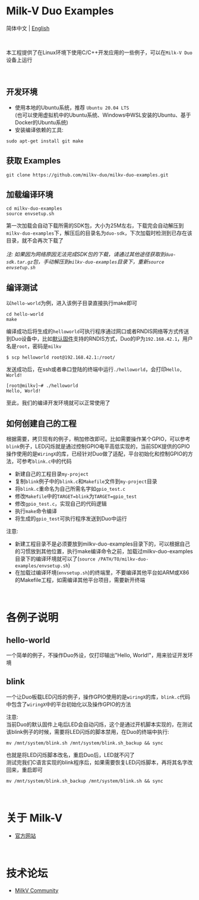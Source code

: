 
# Milk-V Duo Examples
简体中文 | [English](./README-en.md)

<br>

本工程提供了在Linux环境下使用C/C++开发应用的一些例子，可以在`Milk-V Duo`设备上运行

<br>

## 开发环境

- 使用本地的Ubuntu系统，推荐 `Ubuntu 20.04 LTS`
  <br>
  (也可以使用虚拟机中的Ubuntu系统、Windows中WSL安装的Ubuntu、基于Docker的Ubuntu系统)
- 安装编译依赖的工具:
```
sudo apt-get install git make
```

## 获取 Examples
```
git clone https://github.com/milkv-duo/milkv-duo-examples.git
```

## 加载编译环境

```
cd milkv-duo-examples
source envsetup.sh
```
第一次加载会自动下载所需的SDK包，大小为25M左右，下载完会自动解压到`milkv-duo-examples`下，解压后的目录名为`duo-sdk`，下次加载时检测到已存在该目录，就不会再次下载了
<br><br>
*注: 如果因为网络原因无法完成SDK包的下载，请通过其他途径获取到`duo-sdk.tar.gz`包，手动解压到`milkv-duo-examples`目录下，重新`source envsetup.sh`*

## 编译测试
以`hello-world`为例，进入该例子目录直接执行make即可
```
cd hello-world
make
```
编译成功后将生成的`helloworld`可执行程序通过网口或者RNDIS网络等方式传送到Duo设备中，比如[默认固件](https://github.com/milkv-duo/milkv-duo-buildroot-sdk/releases)支持的RNDIS方式，Duo的IP为`192.168.42.1`，用户名是`root`，密码是`milkv`
```
$ scp helloworld root@192.168.42.1:/root/
```
发送成功后，在ssh或者串口登陆的终端中运行`./helloworld`，会打印`Hello, World!`
```
[root@milkv]~# ./helloworld
Hello, World!
```
至此，我们的编译开发环境就可以正常使用了

## 如何创建自己的工程

根据需要，拷贝现有的例子，稍加修改即可。比如需要操作某个GPIO，可以参考`blink`例子，LED闪烁就是通过控制GPIO电平高低实现的，当前SDK提供的GPIO操作使用的是`WiringX`的库，已经针对Duo做了适配，平台初始化和控制GPIO的方法，可参考`blink.c`中的代码

- 新建自己的工程目录`my-project`
- 复制`blink`例子中的`blink.c`和`Makefile`文件到`my-project`目录
- 将`blink.c`重命名为自己所需名字如`gpio_test.c`
- 修改`Makefile`中的`TARGET=blink`为`TARGET=gpio_test`
- 修改`gpio_test.c`，实现自己的代码逻辑
- 执行`make`命令编译
- 将生成的`gpio_test`可执行程序发送到Duo中运行

注意:
- 新建工程目录不是必须要放到milkv-duo-examples目录下的，可以根据自己的习惯放到其他位置，执行make编译命令之前，加载过milkv-duo-examples目录下的编译环境就可以了(`source /PATH/TO/milkv-duo-examples/envsetup.sh`)
- 在加载过编译环境(`envsetup.sh`)的终端里，不要编译其他平台如ARM或X86的Makefile工程，如需编译其他平台项目，需要新开终端

<br>

# 各例子说明

## hello-world

一个简单的例子，不操作Duo外设，仅打印输出"Hello, World!"，用来验证开发环境

## blink

一个让Duo板载LED闪烁的例子，操作GPIO使用的是`wiringX`的库，`blink.c`代码中包含了`wiringX`中的平台初始化以及操作GPIO的方法

注意:
<br>
当前Duo的默认固件上电后LED会自动闪烁，这个是通过开机脚本实现的，在测试该blink例子的时候，需要将LED闪烁的脚本禁用，在Duo的终端中执行:
```
mv /mnt/system/blink.sh /mnt/system/blink.sh_backup && sync
```
也就是将LED闪烁脚本改名，重启Duo后，LED就不闪了
<br>
测试完我们C语言实现的blink程序后，如果需要恢复LED闪烁脚本，再将其名字改回来，重启即可
```
mv /mnt/system/blink.sh_backup /mnt/system/blink.sh && sync
```

<br>

# 关于 Milk-V

- [官方网站](https://milkv.io/)

<br>

# 技术论坛
- [MilkV Community](https://community.milkv.io/)


